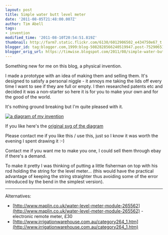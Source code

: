 ```yaml
---
layout: post
title: Simple water butt level meter
date: '2011-08-05T21:48:00.007Z'
author: Tim Abell
tags:
- invention
modified_time: '2011-08-10T20:54:51.819Z'
thumbnail: http://farm7.static.flickr.com/6130/6012906502_e434750e67_t.jpg
blogger_id: tag:blogger.com,1999:blog-5082828566240519947.post-7529065114767212754
blogger_orig_url: https://timwise.blogspot.com/2011/08/simple-water-butt-level-meter.html
---
```


Something new for me on this blog, a physical invention.  

I made a prototype with an idea of making them and selling them. It's designed to satisfy a personal niggle - it annoys me taking the lids off every time I want to see if they are full or empty. I then researched patents etc and decided it was a non-starter so here it is for you to make your own and for the good of the world.  

It's nothing ground breaking but I'm quite pleased with it.  

[![a diagram of my invention](http://farm7.static.flickr.com/6130/6012906502_e434750e67.jpg)](http://www.flickr.com/photos/tim_abell/6012906502/)  

If you like here's the [original svg of the diagram](http://www.timwise.co.uk/images/blog/water-butt-meter.svg)  

Please contact me if you like this / use this, just so I know it was worth the evening I spent drawing it :-)  

Contact me if you want me to make you one, I could sell them through ebay if there's a demand.  

To make it pretty I was thinking of putting a little fisherman on top with his rod holding the string for the level meter... (this would have the practical advantage of keeping the string straighter thus avoiding some of the error introduced by the bend in the simplest version).  

----  

Alternatives:  

*   [http://www.maplin.co.uk/water-level-meter-module-265562](http://www.maplin.co.uk/water-level-meter-module-265562) - electronic remote meter, £30
*   [http://www.irrigationwarehouse.com.au/category264_1.htm](http://www.irrigationwarehouse.com.au/category264_1.htm)
